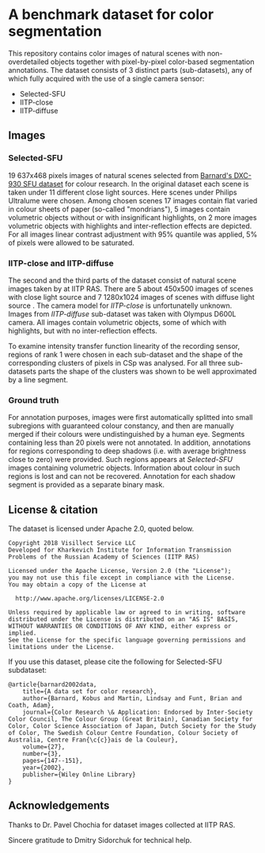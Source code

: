 # A benchmark dataset for color segmentation

This repository contains color images of natural scenes with non-overdetailed objects together with pixel-by-pixel color-based segmentation annotations.
The dataset consists of 3 distinct parts (sub-datasets), any of which fully acquired with the use of a single camera sensor:

* Selected-SFU
* IITP-close
* IITP-diffuse

## Images

### Selected-SFU 

19 637x468 pixels images of natural scenes selected from [Barnard's DXC-930 SFU dataset](http://www.cs.sfu.ca/~colour/data/colour_constancy_test_images/index.html) for colour research. 
In the original dataset each scene is taken under 11 different close light sources. 
Here scenes under Philips Ultralume were chosen. 
Among chosen scenes 17 images contain flat varied in colour sheets of paper (so-called "mondrians"), 5 images contain volumetric objects without or with insignificant highlights, on 2 more images volumetric objects with highlights and  inter-reflection effects are depicted. For all images linear contrast adjustment with 95% quantile was applied, 5% of pixels were allowed to be saturated.

### IITP-close and IITP-diffuse 

The second and the third parts of the dataset consist of natural scene images taken by at IITP RAS.
There are 5 about 450x500 images of scenes with close light source and 7 1280x1024 images of scenes with diffuse light source . The camera model for *IITP-close* is  unfortunatelly unknown. Images from *IITP-diffuse* sub-dataset was taken with Olympus D600L camera. All images contain volumetric objects, some of which with highlights, but with no inter-reflection effects.   

To examine intensity transfer function linearity of the recording sensor, regions of rank 1 were chosen in each sub-dataset and the shape of the corresponding clusters of pixels in CSp was analysed. For all three sub-datasets parts the shape of the clusters was shown to be well approximated by a line segment.

### Ground truth

For annotation purposes, images were first automatically splitted into small subregions with guaranteed colour constancy, and then are manually merged if their colours were undistinguished by a human eye.
Segments containing less than 20 pixels were not annotated. 
In addition, annotations for regions corresponding to deep shadows (i.e. with average brightness close to zero) were provided. Such regions appears at *Selected-SFU* images containing volumetric objects. Information about colour in such regions is lost and can not be recovered. Annotation for each shadow segment is provided as a separate binary mask.

## License & citation

The dataset is licensed under Apache 2.0, quoted below.

    Copyright 2018 Visillect Service LLC
    Developed for Kharkevich Institute for Information Transmission Problems of the Russian Academy of Sciences (IITP RAS)
    
    Licensed under the Apache License, Version 2.0 (the "License");
    you may not use this file except in compliance with the License.
    You may obtain a copy of the License at
    
      http://www.apache.org/licenses/LICENSE-2.0
    
    Unless required by applicable law or agreed to in writing, software
    distributed under the License is distributed on an "AS IS" BASIS,
    WITHOUT WARRANTIES OR CONDITIONS OF ANY KIND, either express or implied.
    See the License for the specific language governing permissions and
    limitations under the License.

If you use this dataset, please cite the following for Selected-SFU subdataset:

    @article{barnard2002data,
        title={A data set for color research},
        author={Barnard, Kobus and Martin, Lindsay and Funt, Brian and Coath, Adam},
        journal={Color Research \& Application: Endorsed by Inter-Society Color Council, The Colour Group (Great Britain), Canadian Society for Color, Color Science Association of Japan, Dutch Society for the Study of Color, The Swedish Colour Centre Foundation, Colour Society of Australia, Centre Fran{\c{c}}ais de la Couleur},
        volume={27},
        number={3},
        pages={147--151},
        year={2002},
        publisher={Wiley Online Library}
    }

## Acknowledgements

Thanks to Dr. Pavel Chochia for dataset images collected at IITP RAS.

Sincere gratitude to Dmitry Sidorchuk for technical help.
